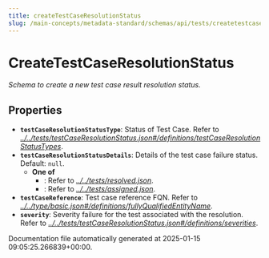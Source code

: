 ```yaml
---
title: createTestCaseResolutionStatus
slug: /main-concepts/metadata-standard/schemas/api/tests/createtestcaseresolutionstatus
---
```


# CreateTestCaseResolutionStatus

*Schema to create a new test case result resolution status.*

## Properties

- **`testCaseResolutionStatusType`**: Status of Test Case. Refer to *[../../tests/testCaseResolutionStatus.json#/definitions/testCaseResolutionStatusTypes](#/../tests/testCaseResolutionStatus.json#/definitions/testCaseResolutionStatusTypes)*.
- **`testCaseResolutionStatusDetails`**: Details of the test case failure status. Default: `null`.
  - **One of**
    - : Refer to *[../../tests/resolved.json](#/../tests/resolved.json)*.
    - : Refer to *[../../tests/assigned.json](#/../tests/assigned.json)*.
- **`testCaseReference`**: Test case reference FQN. Refer to *[../../type/basic.json#/definitions/fullyQualifiedEntityName](#/../type/basic.json#/definitions/fullyQualifiedEntityName)*.
- **`severity`**: Severity failure for the test associated with the resolution. Refer to *[../../tests/testCaseResolutionStatus.json#/definitions/severities](#/../tests/testCaseResolutionStatus.json#/definitions/severities)*.


Documentation file automatically generated at 2025-01-15 09:05:25.266839+00:00.
